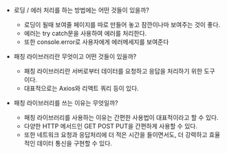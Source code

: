 - 로딩 / 에러 처리를 하는 방법에는 어떤 것들이 있을까?

  - 로딩이 될때 보여줄 페이지를 따로 만들어 놓고 잠깐이나마 보여주는 것이 좋다.
  - 에러는 try catch문을 사용하여 에러를 처리한다.
  - 또한 console.error로 사용자에게 에러메세지를 보여준다

- 패칭 라이브러리란 무엇이고 어떤 것들이 있을까?

  - 패칭 라이브러리란 서버로부터 데이터를 요청하고 응답을 처리하기 위한 도구이다.
  - 대표적으로는 Axios와 리액트 쿼리 등이 있다.

- 패칭 라이브러리를 쓰는 이유는 무엇일까?
  - 패칭 라이브러리를 사용하는 이유는 간편한 사용법이 대표적이라고 할 수 있다.
  - 다양한 HTTP 메서드인 GET POST PUT을 간편하게 사용할 수 있다.
  - 또한 네트워크 요청과 응답처리에 더 적은 시간을 들이면서도, 더 강력하고 효율적인 데이터 통신을 구현할 수 있다.

